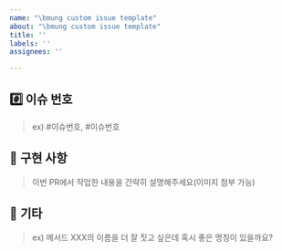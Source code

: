 ```yaml
---
name: "\bmung custom issue template"
about: "\bmung custom issue template"
title: ''
labels: ''
assignees: ''

---
```


## #️⃣ 이슈 번호

> ex) #이슈번호, #이슈번호

## 📝 구현 사항

> 이번 PR에서 작업한 내용을 간략히 설명해주세요(이미지 첨부 가능)

## 💬 기타

> ex) 메서드 XXX의 이름을 더 잘 짓고 싶은데 혹시 좋은 명칭이 있을까요?
